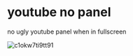 # youtube no panel
 no ugly youtube panel when in fullscreen
 
![c1okw7ti9tt91](https://user-images.githubusercontent.com/95119344/195995560-dd23d4bf-5b00-4aec-a3de-1521b93b45dd.jpg)
